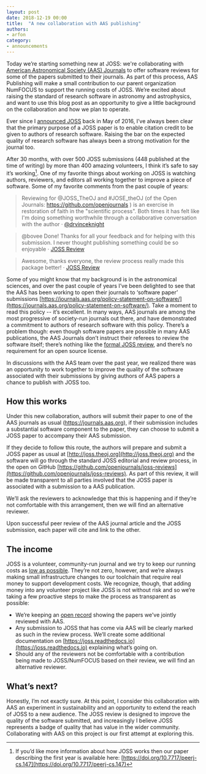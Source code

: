 ```yaml
---
layout: post
date: 2018-12-19 00:00
title:  "A new collaboration with AAS publishing"
authors:
- arfon
category:
- announcements
---
```


Today we’re starting something new at JOSS: we're collaborating with [American Astronomical Society (AAS) Journals](https://journals.aas.org) to offer software reviews for some of the papers submitted to their journals. As part of this process, AAS Publishing will make a small contribution to our parent organization NumFOCUS to support the running costs of JOSS. We’re excited about raising the standard of research software in astronomy and astrophysics, and want to use this blog post as an opportunity to give a little background on the collaboration and how we plan to operate.

Ever since I [announced JOSS](http://arfon.org/announcing-the-journal-of-open-source-software/) back in May of 2016, I’ve always been clear that the primary purpose of a JOSS paper is to enable citation credit to be given to authors of research software. Raising the bar on the expected quality of research software has always been a strong motivation for the journal too.

After 30 months, with over 500 JOSS submissions (448 published at the time of writing) by more than 400 amazing volunteers, I think it’s safe to say it’s working[^1]. One of my favorite things about working on JOSS is watching authors, reviewers, and editors all working together to improve a piece of software. Some of my favorite comments from the past couple of years:

> Reviewing for @JOSS_TheOJ and #JOSE_theOJ (of the Open Journals: https://github.com/openjournals ) is an exercise in restoration of faith in the "scientific process". Both times it has felt like I'm doing something worthwhile through a collaborative conversation with the author &middot; [@drvinceknight](https://twitter.com/drvinceknight/status/1009945755962863616)

> @bovee Done! Thanks for all your feedback and for helping with this submission. I never thought publishing something could be so enjoyable &middot; [JOSS Review](https://github.com/openjournals/joss-reviews/issues/869#issuecomment-411414962)

> Awesome, thanks everyone, the review process really made this package better! &middot; [JOSS Review](https://github.com/openjournals/joss-reviews/issues/1040#issuecomment-437040019)

Some of you might know that my background is in the astronomical sciences, and over the past couple of years I’ve been delighted to see that the AAS has been working to open their journals to ‘software paper’ submissions [https://journals.aas.org/policy-statement-on-software/](https://journals.aas.org/policy-statement-on-software/). Take a moment to read this policy -- it’s excellent. In many ways, AAS journals are among the most progressive of society-run journals out there, and have demonstrated a commitment to authors of research software with this policy. There’s a problem though: even though software papers are possible in many AAS publications, the AAS Journals don’t instruct their referees to review the software itself; there’s nothing like the [formal JOSS review]((https://joss.readthedocs.io/en/latest/review_criteria.html)), and there’s no requirement for an open source license.

In discussions with the AAS team over the past year, we realized there was an opportunity to work together to improve the quality of the software associated with their submissions by giving authors of AAS papers a chance to publish with JOSS too.

## How this works

Under this new collaboration, authors will submit their paper to one of the AAS journals as usual (https://journals.aas.org), if their submission includes a substantial software component to the paper, they can choose to submit a JOSS paper to accompany their AAS submission.

If they decide to follow this route, the authors will prepare and submit a JOSS paper as usual at [http://joss.theoj.org](http://joss.theoj.org) and the software will go through the standard JOSS editorial and review process, in the open on GitHub [https://github.com/openjournals/joss-reviews](https://github.com/openjournals/joss-reviews). As part of this review, it will be made transparent to all parties involved that the JOSS paper is associated with a submission to a AAS publication.

We’ll ask the reviewers to acknowledge that this is happening and if they’re not comfortable with this arrangement, then we will find an alternative reviewer.

Upon successful peer review of the AAS journal article and the JOSS submission, each paper will cite and link to the other.

## The income

JOSS is a volunteer, community-run journal and we try to keep our running costs as [low as possible](http://joss.theoj.org/about#costs). They’re not zero, however, and we’re always making small infrastructure changes to our toolchain that require real money to support development costs. We recognize, though, that adding money into any volunteer project like JOSS is not without risk and so we’re taking a few proactive steps to make the process as transparent as possible:

- We’re keeping an [open record](https://docs.google.com/spreadsheets/d/e/2PACX-1vSQ9KuVaedIGcAbq6V0Pl3A4PnWC-745xcPjK4UpgjeSuw6WBJ8BsO-lbqpDOGM7cxqQ4JUIyfTH2V8/pubhtml?gid=0&single=true) showing the papers we've jointly reviewed with AAS.
- Any submission to JOSS that has come via AAS will be clearly marked as such in the review process. We’ll create some additional documentation on [https://joss.readthedocs.io](https://joss.readthedocs.io) explaining what’s going on.
- Should any of the reviewers not be comfortable with a contribution being made to JOSS/NumFOCUS based on their review, we will find an alternative reviewer.

## What’s next?

Honestly, I’m not exactly sure. At this point, I consider this collaboration with AAS an experiment in sustainability and an opportunity to extend the reach of JOSS to a new audience. The JOSS review is designed to improve the quality of the software submitted, and increasingly I believe JOSS represents a badge of quality that has value in the wider community. Collaborating with AAS on this project is our first attempt at exploring this.

[^1]: If you’d like more information about how JOSS works then our paper describing the first year is available here: [https://doi.org/10.7717/peerj-cs.147](https://doi.org/10.7717/peerj-cs.147)
